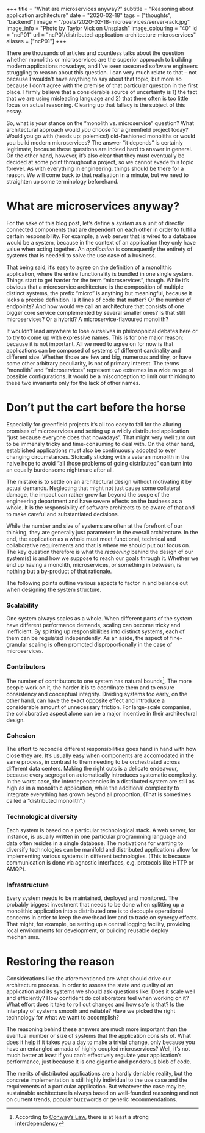 +++
title = "What are microservices anyway?"
subtitle = "Reasoning about application architecture"
date = "2020-02-18"
tags = ["thoughts", "backend"]
image = "/posts/2020-02-18-microservices/server-rack.jpg"
image_info = "Photo by Taylor Vick on Unsplash"
image_colouring = "40"
id = "ncP01"
url = "ncP01/distributed-application-architecture-microservices"
aliases = ["ncP01"]
+++

There are thousands of articles and countless talks about the question whether monoliths or microservices are the superior approach to building modern applications nowadays, and I’ve seen seasoned software engineers struggling to reason about this question. I can very much relate to that – not because I wouldn’t have anything to say about that topic, but more so because I don’t agree with the premise of that particular question in the first place. I firmly believe that a considerable source of uncertainty is 1) the fact that we are using misleading language and 2) that there often is too little focus on actual reasoning. Clearing up that fallacy is the subject of this essay.

So, what is *your* stance on the “monolith vs. microservice” question? What architectural approach would *you* choose for a greenfield project today? Would you go with (heads up: polemics!) old-fashioned monoliths or would you build modern microservices? The answer “it depends” is certainly legitimate, because these questions are indeed hard to answer in general. On the other hand, however, it’s also clear that they must eventually be decided at some point throughout a project, so we cannot evade this topic forever. As with everything in engineering, things should be there for a reason. We will come back to that realisation in a minute, but we need to straighten up some terminology beforehand.

# What are microservices anyway?

For the sake of this blog post, let’s define a *system* as a unit of directly connected components that are dependent on each other in order to fulfil a certain responsibility. For example, a web server that is wired to a database would be a system, because in the context of an application they only have value when acting together. An *application* is consequently the entirety of systems that is needed to solve the use case of a business.

That being said, it’s easy to agree on the definition of a monolithic application, where the entire functionality is bundled in one single system. Things start to get harder for the term “microservices”, though. While it’s obvious that a microservice architecture is the composition of multiple distinct systems, the prefix “micro” is anything but meaningful, because it lacks a precise definition. Is it lines of code that matter? Or the number of endpoints? And how would we call an architecture that consists of one bigger core service complemented by several smaller ones? Is that still microservices? Or a hybrid? A microservice-flavoured monolith?

It wouldn’t lead anywhere to lose ourselves in philosophical debates here or to try to come up with expressive names. This is for one major reason: because it is not important. All we need to agree on for now is that applications can be composed of systems of different cardinality and different size. Whether those are few and big, numerous and tiny, or have some other arbitrary peculiarity, is not of primary interest. The terms “monolith” and “microservices” represent two extremes in a wide range of possible configurations. It would be a misconception to limit our thinking to these two invariants only for the lack of other names.

# Don’t put the cart before the horse

Especially for greenfield projects it’s all too easy to fall for the alluring promises of microservices and setting up a wildly distributed application “just because everyone does that nowadays”. That might very well turn out to be immensly tricky and time-consuming to deal with. On the other hand, established applications must also be continuously adopted to ever changing circumstances. Stoically sticking with a veteran monolith in the naive hope to avoid “all those problems of going distributed” can turn into an equally burdensome nightmare after all.

The mistake is to settle on an architectural design without motivating it by actual demands. Neglecting that might not just cause some collateral damage, the impact can rather grow far beyond the scope of the engineering department and have severe effects on the business as a whole. It is the responsibility of software architects to be aware of that and to make careful and substantiated decisions.

While the number and size of systems are often at the forefront of our thinking, they are generally just parameters in the overall architecture. In the end, the application as a whole must meet functional, technical and collaborative requirements and that is where we should put our focus on. The key question therefore is what the *reasoning* behind the design of our system(s) is and how we suppose to reach our goals through it. Whether we end up having a monolith, microservices, or something in between, is nothing but a by-product of that rationale.

The following points outline various aspects to factor in and balance out when designing the system structure.

### Scalability
One system always scales as a whole. When different parts of the system have different performance demands, scaling can become tricky and inefficient. By splitting up responsibilities into distinct systems, each of them can be regulated independently. As an aside, the aspect of fine-granular scaling is often promoted disproportionally in the case of microservices.

### Contributors
The number of contributors to one system has natural bounds[^1]. The more people work on it, the harder it is to coordinate them and to ensure consistency and conceptual integrity. Dividing systems too early, on the other hand, can have the exact opposite effect and introduce a considerable amount of unnecessary friction. For large-scale companies, the collaborative aspect alone can be a major incentive in their architectural design.

### Cohesion
The effort to reconcile different responsibilities goes hand in hand with how close they are. It’s usually easy when components are accomodated in the same process, in contrast to them needing to be orchestrated across different data centers. Making the right cuts is a delicate endeavour, because every segregation automatically introduces systematic complexity. In the worst case, the interdependencies in a distributed system are still as high as in a monolithic application, while the additional complexity to integrate everything has grown beyond all proportion. (That is sometimes called a “distributed monolith”.)

### Technological diversity
Each system is based on a particular technological stack. A web server, for instance, is usually written in one particular programming language and data often resides in a single database. The motivations for wanting to diversify technologies can be manifold and distributed applications allow for implementing various systems in different technologies. (This is because communication is done via agnostic interfaces, e.g. protocols like HTTP or AMQP).

### Infrastructure
Every system needs to be maintained, deployed and monitored. The probably biggest investment that needs to be done when splitting up a monolithic application into a distributed one is to decouple operational concerns in order to keep the overhead low and to trade on synergy effects. That might, for example, be setting up a central logging facility, providing local environments for development, or building reusable deploy mechanisms.

# Restoring the reason

Considerations like the aforementioned are what should drive our architecture process. In order to assess the state and quality of an application and its systems we should ask questions like: Does it scale well and efficiently? How confident do collaborators feel when working on it? What effort does it take to roll out changes and how safe is that? Is the interplay of systems smooth and reliable? Have we picked the right technology for what we want to accomplish?

The reasoning behind these answers are much more important than the eventual number or size of systems that the application consists of. What does it help if it takes you a day to make a trivial change, only because you have an entangled armada of highly coupled microservices? Well, it’s not much better at least if you can’t effectively regulate your application’s performance, just because it is one gigantic and ponderous blob of code.

The merits of distributed applications are a hardly deniable reality, but the concrete implementation is still highly individual to the use case and the requirements of a particular application. But whatever the case may be, sustainable architecture is always based on well-founded reasoning and not on current trends, popular buzzwords or generic recommendations.


[^1]: According to [Conway’s Law](https://en.wikipedia.org/wiki/Conway%27s_law), there is at least a strong interdependency
